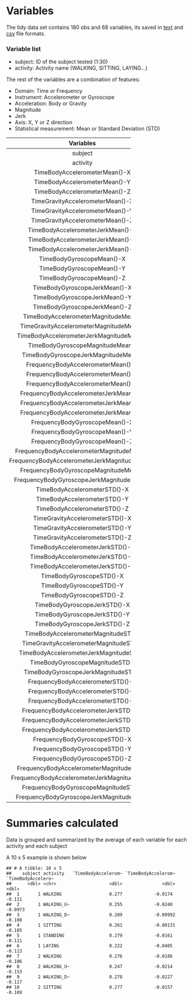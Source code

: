Variables
=========

The tidy data set contains 180 obs and 68 variables, its saved in
[text](https://github.com/AnHiVa/AnHiVa--Getting-and-Cleaning-Data-Course-Project/blob/master/TIDY_HumanActivity.txt)
and
[csv](https://github.com/AnHiVa/AnHiVa--Getting-and-Cleaning-Data-Course-Project/blob/master/TIDY_HumanActivity.csv)
file formats.

### Variable list

-   subject: ID of the subject tested (1:30)
-   activity: Activity name (WALKING, SITTING, LAYING…)

The rest of the variables are a combination of features:

-   Domain: Time or Frequency
-   Instrument: Accelerometer or Gyroscope
-   Acceleration: Body or Gravity
-   Magnitude
-   Jerk
-   Axis: X, Y or Z direction
-   Statistical measurement: Mean or Standard Deviation (STD)

<table style="width:67%;">
<colgroup>
<col style="width: 66%" />
</colgroup>
<thead>
<tr class="header">
<th style="text-align: center;">Variables</th>
</tr>
</thead>
<tbody>
<tr class="odd">
<td style="text-align: center;">subject</td>
</tr>
<tr class="even">
<td style="text-align: center;">activity</td>
</tr>
<tr class="odd">
<td style="text-align: center;">TimeBodyAccelerometerMean()-X</td>
</tr>
<tr class="even">
<td style="text-align: center;">TimeBodyAccelerometerMean()-Y</td>
</tr>
<tr class="odd">
<td style="text-align: center;">TimeBodyAccelerometerMean()-Z</td>
</tr>
<tr class="even">
<td style="text-align: center;">TimeGravityAccelerometerMean()-X</td>
</tr>
<tr class="odd">
<td style="text-align: center;">TimeGravityAccelerometerMean()-Y</td>
</tr>
<tr class="even">
<td style="text-align: center;">TimeGravityAccelerometerMean()-Z</td>
</tr>
<tr class="odd">
<td style="text-align: center;">TimeBodyAccelerometerJerkMean()-X</td>
</tr>
<tr class="even">
<td style="text-align: center;">TimeBodyAccelerometerJerkMean()-Y</td>
</tr>
<tr class="odd">
<td style="text-align: center;">TimeBodyAccelerometerJerkMean()-Z</td>
</tr>
<tr class="even">
<td style="text-align: center;">TimeBodyGyroscopeMean()-X</td>
</tr>
<tr class="odd">
<td style="text-align: center;">TimeBodyGyroscopeMean()-Y</td>
</tr>
<tr class="even">
<td style="text-align: center;">TimeBodyGyroscopeMean()-Z</td>
</tr>
<tr class="odd">
<td style="text-align: center;">TimeBodyGyroscopeJerkMean()-X</td>
</tr>
<tr class="even">
<td style="text-align: center;">TimeBodyGyroscopeJerkMean()-Y</td>
</tr>
<tr class="odd">
<td style="text-align: center;">TimeBodyGyroscopeJerkMean()-Z</td>
</tr>
<tr class="even">
<td style="text-align: center;">TimeBodyAccelerometerMagnitudeMean()</td>
</tr>
<tr class="odd">
<td style="text-align: center;">TimeGravityAccelerometerMagnitudeMean()</td>
</tr>
<tr class="even">
<td style="text-align: center;">TimeBodyAccelerometerJerkMagnitudeMean()</td>
</tr>
<tr class="odd">
<td style="text-align: center;">TimeBodyGyroscopeMagnitudeMean()</td>
</tr>
<tr class="even">
<td style="text-align: center;">TimeBodyGyroscopeJerkMagnitudeMean()</td>
</tr>
<tr class="odd">
<td style="text-align: center;">FrequencyBodyAccelerometerMean()-X</td>
</tr>
<tr class="even">
<td style="text-align: center;">FrequencyBodyAccelerometerMean()-Y</td>
</tr>
<tr class="odd">
<td style="text-align: center;">FrequencyBodyAccelerometerMean()-Z</td>
</tr>
<tr class="even">
<td style="text-align: center;">FrequencyBodyAccelerometerJerkMean()-X</td>
</tr>
<tr class="odd">
<td style="text-align: center;">FrequencyBodyAccelerometerJerkMean()-Y</td>
</tr>
<tr class="even">
<td style="text-align: center;">FrequencyBodyAccelerometerJerkMean()-Z</td>
</tr>
<tr class="odd">
<td style="text-align: center;">FrequencyBodyGyroscopeMean()-X</td>
</tr>
<tr class="even">
<td style="text-align: center;">FrequencyBodyGyroscopeMean()-Y</td>
</tr>
<tr class="odd">
<td style="text-align: center;">FrequencyBodyGyroscopeMean()-Z</td>
</tr>
<tr class="even">
<td style="text-align: center;">FrequencyBodyAccelerometerMagnitudeMean()</td>
</tr>
<tr class="odd">
<td style="text-align: center;">FrequencyBodyAccelerometerJerkMagnitudeMean()</td>
</tr>
<tr class="even">
<td style="text-align: center;">FrequencyBodyGyroscopeMagnitudeMean()</td>
</tr>
<tr class="odd">
<td style="text-align: center;">FrequencyBodyGyroscopeJerkMagnitudeMean()</td>
</tr>
<tr class="even">
<td style="text-align: center;">TimeBodyAccelerometerSTD()-X</td>
</tr>
<tr class="odd">
<td style="text-align: center;">TimeBodyAccelerometerSTD()-Y</td>
</tr>
<tr class="even">
<td style="text-align: center;">TimeBodyAccelerometerSTD()-Z</td>
</tr>
<tr class="odd">
<td style="text-align: center;">TimeGravityAccelerometerSTD()-X</td>
</tr>
<tr class="even">
<td style="text-align: center;">TimeGravityAccelerometerSTD()-Y</td>
</tr>
<tr class="odd">
<td style="text-align: center;">TimeGravityAccelerometerSTD()-Z</td>
</tr>
<tr class="even">
<td style="text-align: center;">TimeBodyAccelerometerJerkSTD()-X</td>
</tr>
<tr class="odd">
<td style="text-align: center;">TimeBodyAccelerometerJerkSTD()-Y</td>
</tr>
<tr class="even">
<td style="text-align: center;">TimeBodyAccelerometerJerkSTD()-Z</td>
</tr>
<tr class="odd">
<td style="text-align: center;">TimeBodyGyroscopeSTD()-X</td>
</tr>
<tr class="even">
<td style="text-align: center;">TimeBodyGyroscopeSTD()-Y</td>
</tr>
<tr class="odd">
<td style="text-align: center;">TimeBodyGyroscopeSTD()-Z</td>
</tr>
<tr class="even">
<td style="text-align: center;">TimeBodyGyroscopeJerkSTD()-X</td>
</tr>
<tr class="odd">
<td style="text-align: center;">TimeBodyGyroscopeJerkSTD()-Y</td>
</tr>
<tr class="even">
<td style="text-align: center;">TimeBodyGyroscopeJerkSTD()-Z</td>
</tr>
<tr class="odd">
<td style="text-align: center;">TimeBodyAccelerometerMagnitudeSTD()</td>
</tr>
<tr class="even">
<td style="text-align: center;">TimeGravityAccelerometerMagnitudeSTD()</td>
</tr>
<tr class="odd">
<td style="text-align: center;">TimeBodyAccelerometerJerkMagnitudeSTD()</td>
</tr>
<tr class="even">
<td style="text-align: center;">TimeBodyGyroscopeMagnitudeSTD()</td>
</tr>
<tr class="odd">
<td style="text-align: center;">TimeBodyGyroscopeJerkMagnitudeSTD()</td>
</tr>
<tr class="even">
<td style="text-align: center;">FrequencyBodyAccelerometerSTD()-X</td>
</tr>
<tr class="odd">
<td style="text-align: center;">FrequencyBodyAccelerometerSTD()-Y</td>
</tr>
<tr class="even">
<td style="text-align: center;">FrequencyBodyAccelerometerSTD()-Z</td>
</tr>
<tr class="odd">
<td style="text-align: center;">FrequencyBodyAccelerometerJerkSTD()-X</td>
</tr>
<tr class="even">
<td style="text-align: center;">FrequencyBodyAccelerometerJerkSTD()-Y</td>
</tr>
<tr class="odd">
<td style="text-align: center;">FrequencyBodyAccelerometerJerkSTD()-Z</td>
</tr>
<tr class="even">
<td style="text-align: center;">FrequencyBodyGyroscopeSTD()-X</td>
</tr>
<tr class="odd">
<td style="text-align: center;">FrequencyBodyGyroscopeSTD()-Y</td>
</tr>
<tr class="even">
<td style="text-align: center;">FrequencyBodyGyroscopeSTD()-Z</td>
</tr>
<tr class="odd">
<td style="text-align: center;">FrequencyBodyAccelerometerMagnitudeSTD()</td>
</tr>
<tr class="even">
<td style="text-align: center;">FrequencyBodyAccelerometerJerkMagnitudeSTD()</td>
</tr>
<tr class="odd">
<td style="text-align: center;">FrequencyBodyGyroscopeMagnitudeSTD()</td>
</tr>
<tr class="even">
<td style="text-align: center;">FrequencyBodyGyroscopeJerkMagnitudeSTD()</td>
</tr>
</tbody>
</table>

Summaries calculated
====================

Data is grouped and summarized by the average of each variable for each
activity and each subject

A 10 x 5 example is shown below

    ## # A tibble: 10 x 5
    ##    subject activity   `TimeBodyAccelerom~ `TimeBodyAccelerom~ `TimeBodyAccelero~
    ##      <dbl> <chr>                    <dbl>               <dbl>              <dbl>
    ##  1       1 WALKING                  0.277            -0.0174             -0.111 
    ##  2       1 WALKING_U~               0.255            -0.0240             -0.0973
    ##  3       1 WALKING_D~               0.289            -0.00992            -0.108 
    ##  4       1 SITTING                  0.261            -0.00131            -0.105 
    ##  5       1 STANDING                 0.279            -0.0161             -0.111 
    ##  6       1 LAYING                   0.222            -0.0405             -0.113 
    ##  7       2 WALKING                  0.276            -0.0186             -0.106 
    ##  8       2 WALKING_U~               0.247            -0.0214             -0.153 
    ##  9       2 WALKING_D~               0.278            -0.0227             -0.117 
    ## 10       2 SITTING                  0.277            -0.0157             -0.109
